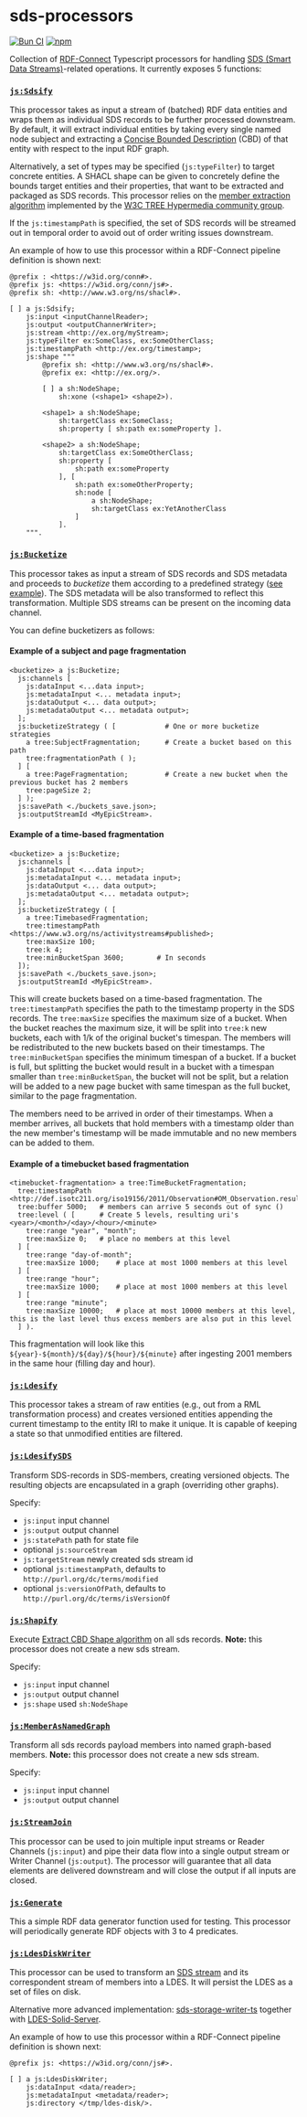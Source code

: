 # sds-processors

[![Bun CI](https://github.com/rdf-connect/sds-processors/actions/workflows/build-test.yml/badge.svg)](https://github.com/rdf-connect/sds-processors/actions/workflows/build-test.yml) [![npm](https://img.shields.io/npm/v/@rdfc/sds-processors-ts.svg?style=popout)](https://npmjs.com/package/@rdfc/sds-processors-ts)

Collection of [RDF-Connect](https://rdf-connect.github.io/rdfc.github.io/) Typescript processors for handling [SDS (Smart Data Streams)](https://treecg.github.io/SmartDataStreams-Spec/)-related operations. It currently exposes 5 functions:

### [`js:Sdsify`](https://github.com/rdf-connect/sds-processors/blob/master/configs/sdsify.ttl#L10)

This processor takes as input a stream of (batched) RDF data entities and wraps them as individual SDS records to be further processed downstream. By default, it will extract individual entities by taking every single named node subject and extracting a [Concise Bounded Description](https://www.w3.org/Submission/CBD/) (CBD) of that entity with respect to the input RDF graph.

Alternatively, a set of types may be specified (`js:typeFilter`) to target concrete entities. A SHACL shape can be given to concretely define the bounds target entities and their properties, that want to be extracted and packaged as SDS records. This processor relies on the [member extraction algorithm](https://github.com/TREEcg/extract-cbd-shape) implemented by the [W3C TREE Hypermedia community group](https://www.w3.org/community/treecg/).

If the `js:timestampPath` is specified, the set of SDS records will be streamed out in temporal order to avoid out of order writing issues downstream.

An example of how to use this processor within a RDF-Connect pipeline definition is shown next:

```turtle
@prefix : <https://w3id.org/conn#>.
@prefix js: <https://w3id.org/conn/js#>.
@prefix sh: <http://www.w3.org/ns/shacl#>.

[ ] a js:Sdsify;
    js:input <inputChannelReader>;
    js:output <outputChannerWriter>;
    js:stream <http://ex.org/myStream>;
    js:typeFilter ex:SomeClass, ex:SomeOtherClass;
    js:timestampPath <http://ex.org/timestamp>;
    js:shape """
        @prefix sh: <http://www.w3.org/ns/shacl#>.
        @prefix ex: <http://ex.org/>.

        [ ] a sh:NodeShape;
            sh:xone (<shape1> <shape2>).

        <shape1> a sh:NodeShape;
            sh:targetClass ex:SomeClass;
            sh:property [ sh:path ex:someProperty ].

        <shape2> a sh:NodeShape;
            sh:targetClass ex:SomeOtherClass;
            sh:property [ 
                sh:path ex:someProperty 
            ], [
                sh:path ex:someOtherProperty;
                sh:node [
                    a sh:NodeShape;
                    sh:targetClass ex:YetAnotherClass
                ]
            ].
    """.
```

### [`js:Bucketize`](https://github.com/rdf-connect/sds-processors/blob/master/configs/bucketizer.ttl#L10)

This processor takes as input a stream of SDS records and SDS metadata and proceeds to _bucketize_ them according to a predefined strategy ([see example](https://github.com/rdf-connect/sds-processors/blob/master/bucketizeStrategy.ttl)). The SDS metadata will be also transformed to reflect this transformation. Multiple SDS streams can be present on the incoming data channel.

You can define bucketizers as follows:

#### Example of a subject and page fragmentation

```turtle
<bucketize> a js:Bucketize;
  js:channels [
    js:dataInput <...data input>;
    js:metadataInput <... metadata input>;
    js:dataOutput <... data output>;
    js:metadataOutput <... metadata output>;
  ];
  js:bucketizeStrategy ( [            # One or more bucketize strategies
    a tree:SubjectFragmentation;      # Create a bucket based on this path
    tree:fragmentationPath ( );
  ] [
    a tree:PageFragmentation;         # Create a new bucket when the previous bucket has 2 members
    tree:pageSize 2;
  ] );
  js:savePath <./buckets_save.json>;
  js:outputStreamId <MyEpicStream>.
```


#### Example of a time-based fragmentation

```turtle
<bucketize> a js:Bucketize;
  js:channels [
    js:dataInput <...data input>;
    js:metadataInput <... metadata input>;
    js:dataOutput <... data output>;
    js:metadataOutput <... metadata output>;
  ];
  js:bucketizeStrategy ( [
    a tree:TimebasedFragmentation;
    tree:timestampPath <https://www.w3.org/ns/activitystreams#published>;
    tree:maxSize 100;
    tree:k 4;
    tree:minBucketSpan 3600;        # In seconds
  ]);
  js:savePath <./buckets_save.json>;
  js:outputStreamId <MyEpicStream>.
```

This will create buckets based on a time-based fragmentation.
The `tree:timestampPath` specifies the path to the timestamp property in the SDS records.
The `tree:maxSize` specifies the maximum size of a bucket.
When the bucket reaches the maximum size, it will be split into `tree:k` new buckets, each with 1/k of the original bucket's timespan.
The members will be redistributed to the new buckets based on their timestamps.
The `tree:minBucketSpan` specifies the minimum timespan of a bucket.
If a bucket is full, but splitting the bucket would result in a bucket with a timespan smaller than `tree:minBucketSpan`, the bucket will not be split, but a relation will be added to a new page bucket with same timespan as the full bucket, similar to the page fragmentation.

The members need to be arrived in order of their timestamps.
When a member arrives, all buckets that hold members with a timestamp older than the new member's timestamp will be made immutable and no new members can be added to them.


#### Example of a timebucket based fragmentation

```turtle
<timebucket-fragmentation> a tree:TimeBucketFragmentation;
  tree:timestampPath <http://def.isotc211.org/iso19156/2011/Observation#OM_Observation.resultTime>;
  tree:buffer 5000;   # members can arrive 5 seconds out of sync () 
  tree:level ( [      # Create 5 levels, resulting uri's <year>/<month>/<day>/<hour>/<minute>
    tree:range "year", "month";
    tree:maxSize 0;   # place no members at this level 
  ] [
    tree:range "day-of-month";
    tree:maxSize 1000;    # place at most 1000 members at this level
  ] [
    tree:range "hour";
    tree:maxSize 1000;    # place at most 1000 members at this level
  ] [
    tree:range "minute";
    tree:maxSize 10000;   # place at most 10000 members at this level, this is the last level thus excess members are also put in this level
  ] ).
```

This fragmentation will look like this `${year}-${month}/${day}/${hour}/${minute}` after ingesting 2001 members in the same hour (filling day and hour).


### [`js:Ldesify`](https://github.com/rdf-connect/sds-processors/blob/master/configs/ldesify.ttl#L10)

This processor takes a stream of raw entities (e.g., out from a RML transformation process) and creates versioned entities appending the current timestamp to the entity IRI to make it unique. It is capable of keeping a state so that unmodified entities are filtered.


### [`js:LdesifySDS`](https://github.com/rdf-connect/sds-processors/blob/master/configs/ldesify.ttl#L82)

Transform SDS-records in SDS-members, creating versioned objects.
The resulting objects are encapsulated in a graph (overriding other graphs).

Specify: 
- `js:input` input channel
- `js:output` output channel
- `js:statePath` path for state file
- optional `js:sourceStream`
- `js:targetStream` newly created sds stream id
- optional `js:timestampPath`, defaults to `http://purl.org/dc/terms/modified`
- optional `js:versionOfPath`, defaults to `http://purl.org/dc/terms/isVersionOf`


### [`js:Shapify`](https://github.com/rdf-connect/sds-processors/blob/master/configs/shapify.ttl#L14)

Execute [Extract CBD Shape algorithm](https://github.com/TREEcg/extract-cbd-shape) on all sds records.
**Note:** this processor does not create a new sds stream.

Specify:
- `js:input` input channel
- `js:output` output channel
- `js:shape` used `sh:NodeShape`

### [`js:MemberAsNamedGraph`](https://github.com/rdf-connect/sds-processors/blob/master/configs/member_as_graph.ttl#L10)

Transform all sds records payload members into named graph-based members.
**Note:** this processor does not create a new sds stream.

Specify:
- `js:input` input channel
- `js:output` output channel


### [`js:StreamJoin`](https://github.com/rdf-connect/sds-processors/blob/master/configs/stream_join.ttl#L10)

This processor can be used to join multiple input streams or Reader Channels (`js:input`) and pipe their data flow into a single output stream or Writer Channel (`js:output`). The processor will guarantee that all data elements are delivered downstream and will close the output if all inputs are closed.

### [`js:Generate`](https://github.com/rdf-connect/sds-processors/blob/master/configs/generator.ttl#L19)

This a simple RDF data generator function used for testing. This processor will periodically generate RDF objects with 3 to 4 predicates.

### [`js:LdesDiskWriter`](https://github.com/rdf-connect/sds-processors/blob/master/configs/ldes_disk_writer.ttl#L8)

This processor can be used to transform an [SDS stream](https://w3id.org/sds/specification) and its correspondent stream of members into a LDES.
It will persist the LDES as a set of files on disk.

Alternative more advanced implementation: [sds-storage-writer-ts](https://github.com/rdf-connect/sds-storage-writer-ts) together with [LDES-Solid-Server](https://github.com/rdf-connect/LDES-Solid-Server).

An example of how to use this processor within a RDF-Connect pipeline definition is shown next:

```turtle
@prefix js: <https://w3id.org/conn/js#>.

[ ] a js:LdesDiskWriter;
    js:dataInput <data/reader>;
    js:metadataInput <metadata/reader>;
    js:directory </tmp/ldes-disk/>.
```
